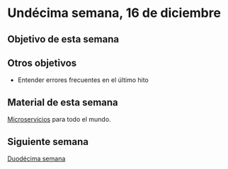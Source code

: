 # Undécima semana, 16 de diciembre

## Objetivo de esta semana


## Otros objetivos

- Entender errores frecuentes en el último hito



## Material de esta semana

[Microservicios](http://jj.github.io/CC/documentos/temas/Microservicios.html) para
todo el mundo.


## Siguiente semana

[Duodécima semana](12-semana.nd)

